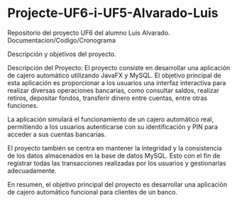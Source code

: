 # Projecte-UF6-i-UF5-Alvarado-Luis
Repositorio del proyecto UF6 del alumno Luis Alvarado. Documentacion/Codigo/Cronograma

Descripción y objetivos del proyecto.

Descripción del Proyecto:
El proyecto consiste en desarrollar una aplicación de cajero automático utilizando JavaFX y MySQL. El objetivo principal de esta aplicación es proporcionar a los usuarios una interfaz interactiva para realizar diversas operaciones bancarias, como consultar saldos, realizar retiros, depositar fondos, transferir dinero entre cuentas, entre otras funciones.

La aplicación simulará el funcionamiento de un cajero automático real, permitiendo a los usuarios autenticarse con su identificación y PIN para acceder a sus cuentas bancarias.

El proyecto también se centra en mantener la integridad y la consistencia de los datos almacenados en la base de datos MySQL. Esto con el fin de registrar todas las transacciones realizadas por los usuarios y gestionarlas adecuadamente.

En resumen, el objetivo principal del proyecto es desarrollar una aplicación de cajero automático funcional para clientes de un banco.
